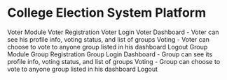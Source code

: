 # College Election System Platform
Voter Module
Voter Registration
Voter Login
Voter Dashboard - Voter can see his profile info, voting status, and list of groups
Voting - Voter can choose to vote to anyone group listed in his dashboard
Logout
Group Module
Group Registration
Group Login
Dashboard - Group can see its profile info, voting status, and list of groups
Voting - Group can choose to vote to anyone group listed in his dashboard
Logout
